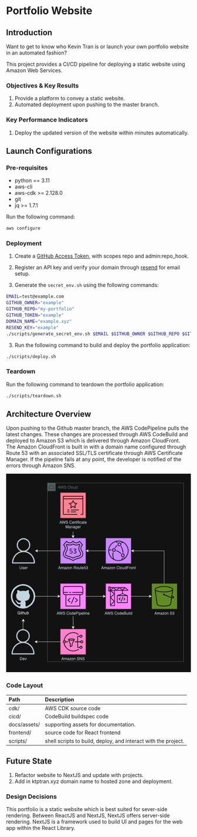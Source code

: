 # Portfolio Website

## Introduction

Want to get to know who Kevin Tran is or launch your own portfolio website in an automated fashion?

This project provides a CI/CD pipeline for deploying a static website using Amazon Web Services.

### Objectives & Key Results

1. Provide a platform to convey a static website.
2. Automated deployment upon pushing to the master branch.

### Key Performance Indicators

1. Deploy the updated version of the website within minutes automatically.

## Launch Configurations

### Pre-requisites

- python == 3.11
- aws-cli
- aws-cdk >= 2.128.0
- git
- jq >= 1.7.1

Run the following command:

```bash
aws configure
```

### Deployment

1. Create a [GitHub Access Token](https://help.github.com/en/github/authenticating-to-github/creating-a-personal-access-token-for-the-command-line), with scopes repo and admin:repo_hook.

2. Register an API key and verify your domain through [resend](https://resend.com/docs/send-with-nextjs) for email setup.

3. Generate the `secret_env.sh` using the following commands:

```bash
EMAIL=test@example.com
GITHUB_OWNER="example"
GITHUB_REPO="my-portfolio"
GITHUB_TOKEN="example"
DOMAIN_NAME="example.xyz"
RESEND_KEY="example"
./scripts/generate_secret_env.sh $EMAIL $GITHUB_OWNER $GITHUB_REPO $GITHUB_TOKEN $DOMAIN_NAME $RESEND_KEY
```

3. Run the following command to build and deploy the portfolio application:

```bash
./scripts/deploy.sh
```

### Teardown

Run the following command to teardown the portfolio application:

```bash
./scripts/teardown.sh
```

## Architecture Overview

Upon pushing to the Github master branch, the AWS CodePipeline pulls the latest changes. These changes are processed through AWS CodeBuild and deployed to Amazon S3 which is delivered through Amazon CloudFront. The Amazon CloudFront is built in with a domain name configured through Route 53 with an associated SSL/TLS certificate through AWS Certificate Manager. If the pipeline fails at any point, the developer is notified of the errors through Amazon SNS.

![Architecture Diagram](docs/assets/architecture-diagram.png)

### Code Layout

| Path         | Description                                                    |
| :----------- | :------------------------------------------------------------- |
| cdk/         | AWS CDK source code                                            |
| cicd/        | CodeBuild buildspec code                                       |
| docs/assets/ | supporting assets for documentation.                           |
| frontend/    | source code for React frontend                                 |
| scripts/     | shell scripts to build, deploy, and interact with the project. |

## Future State

1. Refactor website to NextJS and update with projects.
2. Add in ktptran.xyz domain name to hosted zone and deployment.

### Design Decisions

This portfolio is a static website which is best suited for sever-side rendering. Between ReactJS and NextJS, NextJS offers server-side rendering. NextJS is a framework used to build UI and pages for the web app within the React Library.
